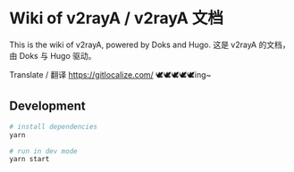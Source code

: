 # Wiki of v2rayA / v2rayA 文档

This is the wiki of v2rayA, powered by Doks and Hugo.
这是 v2rayA 的文档，由 Doks 与 Hugo 驱动。

Translate / 翻译
<https://gitlocalize.com/> 🕊🕊🕊🕊🕊ing~

## Development

```bash
# install dependencies
yarn

# run in dev mode
yarn start
```